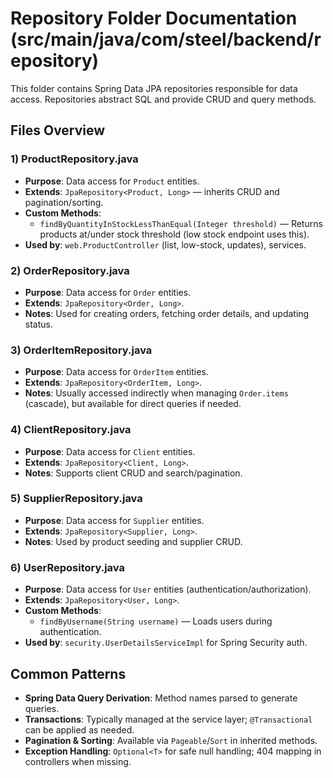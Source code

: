 # Repository Folder Documentation (src/main/java/com/steel/backend/repository)

This folder contains Spring Data JPA repositories responsible for data access. Repositories abstract SQL and provide CRUD and query methods.

## Files Overview

### 1) ProductRepository.java
- **Purpose**: Data access for `Product` entities.
- **Extends**: `JpaRepository<Product, Long>` — inherits CRUD and pagination/sorting.
- **Custom Methods**:
  - `findByQuantityInStockLessThanEqual(Integer threshold)` — Returns products at/under stock threshold (low stock endpoint uses this).
- **Used by**: `web.ProductController` (list, low-stock, updates), services.

### 2) OrderRepository.java
- **Purpose**: Data access for `Order` entities.
- **Extends**: `JpaRepository<Order, Long>`.
- **Notes**: Used for creating orders, fetching order details, and updating status.

### 3) OrderItemRepository.java
- **Purpose**: Data access for `OrderItem` entities.
- **Extends**: `JpaRepository<OrderItem, Long>`.
- **Notes**: Usually accessed indirectly when managing `Order.items` (cascade), but available for direct queries if needed.

### 4) ClientRepository.java
- **Purpose**: Data access for `Client` entities.
- **Extends**: `JpaRepository<Client, Long>`.
- **Notes**: Supports client CRUD and search/pagination.

### 5) SupplierRepository.java
- **Purpose**: Data access for `Supplier` entities.
- **Extends**: `JpaRepository<Supplier, Long>`.
- **Notes**: Used by product seeding and supplier CRUD.

### 6) UserRepository.java
- **Purpose**: Data access for `User` entities (authentication/authorization).
- **Extends**: `JpaRepository<User, Long>`.
- **Custom Methods**:
  - `findByUsername(String username)` — Loads users during authentication.
- **Used by**: `security.UserDetailsServiceImpl` for Spring Security auth.

## Common Patterns
- **Spring Data Query Derivation**: Method names parsed to generate queries.
- **Transactions**: Typically managed at the service layer; `@Transactional` can be applied as needed.
- **Pagination & Sorting**: Available via `Pageable`/`Sort` in inherited methods.
- **Exception Handling**: `Optional<T>` for safe null handling; 404 mapping in controllers when missing.

